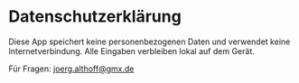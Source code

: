 # Datenschutzerklärung

Diese App speichert keine personenbezogenen Daten und verwendet keine Internetverbindung. Alle Eingaben verbleiben lokal auf dem Gerät.

Für Fragen: joerg.althoff@gmx.de

